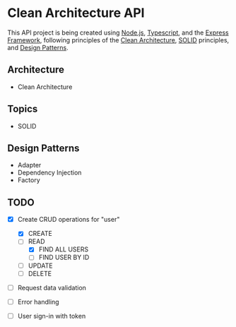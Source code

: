# Clean Architecture API

This API project is being created using [Node.js](https://nodejs.org/en/), [Typescript](https://www.typescriptlang.org/), and the [Express Framework](https://expressjs.com/), following principles of the [Clean Architecture](https://blog.cleancoder.com/uncle-bob/2012/08/13/the-clean-architecture.html), [SOLID](https://www.geeksforgeeks.org/solid-principle-in-programming-understand-with-real-life-examples/) principles, and [Design Patterns](https://refactoring.guru/design-patterns).

## Architecture

- Clean Architecture

## Topics

- SOLID

## Design Patterns

- Adapter
- Dependency Injection
- Factory

## TODO

- [x] Create CRUD operations for "user"

  - [x] CREATE
  - [ ] READ
    - [x] FIND ALL USERS
    - [ ] FIND USER BY ID
  - [ ] UPDATE
  - [ ] DELETE

- [ ] Request data validation
- [ ] Error handling
- [ ] User sign-in with token
